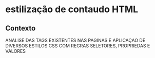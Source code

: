# estilização de contaudo HTML
## Contexto
ANALISE DAS TAGS EXISTENTES NAS PAGINAS E APLICAÇAO DE DIVERSOS ESTILOS CSS COM REGRAS SELETORES, PROPRIEDAS E VALORES 
